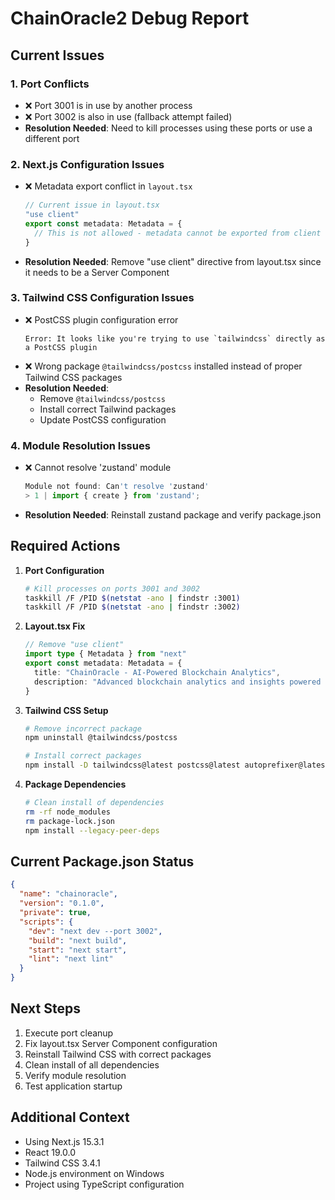 # ChainOracle2 Debug Report

## Current Issues

### 1. Port Conflicts
- ❌ Port 3001 is in use by another process
- ❌ Port 3002 is also in use (fallback attempt failed)
- **Resolution Needed**: Need to kill processes using these ports or use a different port

### 2. Next.js Configuration Issues
- ❌ Metadata export conflict in `layout.tsx`
  ```typescript
  // Current issue in layout.tsx
  "use client"
  export const metadata: Metadata = {
    // This is not allowed - metadata cannot be exported from client components
  }
  ```
- **Resolution Needed**: Remove "use client" directive from layout.tsx since it needs to be a Server Component

### 3. Tailwind CSS Configuration Issues
- ❌ PostCSS plugin configuration error
  ```
  Error: It looks like you're trying to use `tailwindcss` directly as a PostCSS plugin
  ```
- ❌ Wrong package `@tailwindcss/postcss` installed instead of proper Tailwind CSS packages
- **Resolution Needed**: 
  - Remove `@tailwindcss/postcss`
  - Install correct Tailwind packages
  - Update PostCSS configuration

### 4. Module Resolution Issues
- ❌ Cannot resolve 'zustand' module
  ```typescript
  Module not found: Can't resolve 'zustand'
  > 1 | import { create } from 'zustand';
  ```
- **Resolution Needed**: Reinstall zustand package and verify package.json

## Required Actions

1. **Port Configuration**
   ```bash
   # Kill processes on ports 3001 and 3002
   taskkill /F /PID $(netstat -ano | findstr :3001)
   taskkill /F /PID $(netstat -ano | findstr :3002)
   ```

2. **Layout.tsx Fix**
   ```typescript
   // Remove "use client"
   import type { Metadata } from "next"
   export const metadata: Metadata = {
     title: "ChainOracle - AI-Powered Blockchain Analytics",
     description: "Advanced blockchain analytics and insights powered by AI",
   }
   ```

3. **Tailwind CSS Setup**
   ```bash
   # Remove incorrect package
   npm uninstall @tailwindcss/postcss

   # Install correct packages
   npm install -D tailwindcss@latest postcss@latest autoprefixer@latest
   ```

4. **Package Dependencies**
   ```bash
   # Clean install of dependencies
   rm -rf node_modules
   rm package-lock.json
   npm install --legacy-peer-deps
   ```

## Current Package.json Status
```json
{
  "name": "chainoracle",
  "version": "0.1.0",
  "private": true,
  "scripts": {
    "dev": "next dev --port 3002",
    "build": "next build",
    "start": "next start",
    "lint": "next lint"
  }
}
```

## Next Steps
1. Execute port cleanup
2. Fix layout.tsx Server Component configuration
3. Reinstall Tailwind CSS with correct packages
4. Clean install of all dependencies
5. Verify module resolution
6. Test application startup

## Additional Context
- Using Next.js 15.3.1
- React 19.0.0
- Tailwind CSS 3.4.1
- Node.js environment on Windows
- Project using TypeScript configuration 